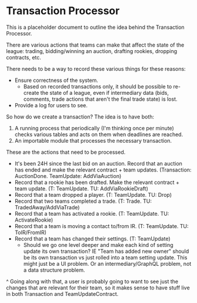 # Transaction Processor

This is a placeholder document to outline the idea behind the Transaction Processor.

There are various actions that teams can make that affect the state of the league: trading, bidding/winning an auction, drafting rookies, dropping contracts, etc.

There needs to be a way to record these various things for these reasons:
* Ensure correctness of the system.
  * Based on recorded transactions only, it should be possible to re-create the state of a league, even if intermediary data (bids, comments, trade actions that aren't the final trade state) is lost.
* Provide a log for users to see.

So how do we create a transaction? The idea is to have both:
1. A running process that periodically (I'm thinking once per minute) checks various tables and acts on them when deadlines are reached.
2. An importable module that processes the necessary transaction.

These are the actions that need to be processed.
* It's been 24H since the last bid on an auction. Record that an auction has ended and make the relevant contract + team updates. (Transaction: AuctionDone. TeamUpdate: AddViaAuction)
* Record that a rookie has been drafted. Make the relevant contract + team update. (T: TeamUpdate. TU: AddViaRookieDraft)
* Record that a team dropped a player. (T: TeamUpdate. TU: Drop)
* Record that two teams completed a trade. (T: Trade. TU: TradedAway/AddViaTrade)
* Record that a team has activated a rookie. (T: TeamUpdate. TU: ActivateRookie)
* Record that a team is moving a contact to/from IR. (T: TeamUpdate. TU: ToIR/FromIR)
* Record that a team has changed their settings. (T: TeamUpdate)
  * Should we go one level deeper and make each kind of setting update its own transaction? IE "Team has added new owner" should be its own transaction vs just rolled into a team setting update. This might just be a UI problem. Or an intermediary/GraphQL problem, not a data structure problem.

^ Going along with that, a user is probably going to want to see just the changes that are relevant for their team, so it makes sense to have stuff live in both Transaction and TeamUpdateContract.

